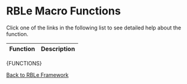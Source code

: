 # RBLe Macro Functions

Click one of the links in the following list to see detailed help about the function.

Function | Description
---|---
{FUNCTIONS}

[Back to RBLe Framework](RBLe.md)